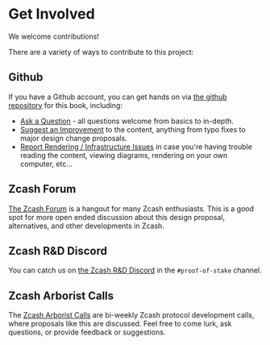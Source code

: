 # Get Involved

We welcome contributions!

There are a variety of ways to contribute to this project: 

## Github

If you have a Github account, you can get hands on via [the github repository](https://github.com/nathan-at-least/tfl-book) for this book, including:

- [Ask a Question](https://github.com/nathan-at-least/tfl-book/issues/new?assignees=nathan-at-least&labels=question&projects=&template=question.yml) - all questions welcome from basics to in-depth.
- [Suggest an Improvement](https://github.com/nathan-at-least/tfl-book/issues/new?assignees=nathan-at-least&labels=improvement&projects=&template=improvement.yml) to the content, anything from typo fixes to major design change proposals.
- [Report Rendering / Infrastructure Issues](https://github.com/nathan-at-least/tfl-book/issues/new?assignees=nathan-at-least&labels=infrastructure&projects=&template=infrastructure.yml) in case you're having trouble reading the content, viewing diagrams, rendering on your own computer, etc…

## Zcash Forum

[The Zcash Forum](https://forum.zcashcommunity.com/) is a hangout for many Zcash enthusiasts. This is a good spot for more open ended discussion about this design proposal, alternatives, and other developments in Zcash.

## Zcash R&D Discord

You can catch us on [the Zcash R&D Discord](https://discord.gg/U26xq3R2) in the `#proof-of-stake` channel.

## Zcash Arborist Calls

The [Zcash Arborist Calls](https://zfnd.org/arborist-calls/) are bi-weekly Zcash protocol development calls, where proposals like this are discussed. Feel free to come lurk, ask questions, or provide feedback or suggestions.
